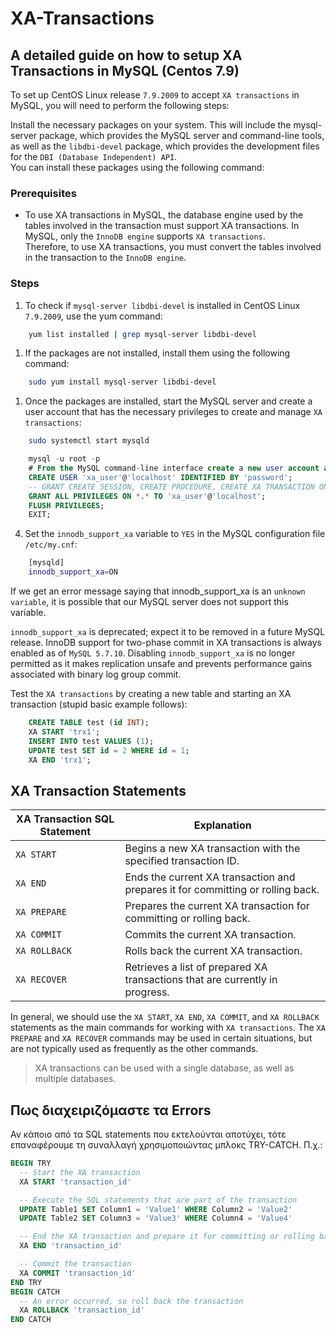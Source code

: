 # XA-Transactions

## A detailed guide on how to setup XA Transactions in MySQL (Centos 7.9)

To set up CentOS Linux release `7.9.2009` to accept `XA transactions` in MySQL, you will need to perform the following steps:

Install the necessary packages on your system. This will include the mysql-server package, which provides the MySQL server and command-line tools, as well as the `libdbi-devel` package, which provides the development files for the `DBI (Database Independent) API`.</br>
You can install these packages using the following command:

### Prerequisites

* To use XA transactions in MySQL, the database engine used by the tables involved in the transaction must support XA transactions.
    In MySQL, only the `InnoDB engine` supports `XA transactions`. </br>
    Therefore, to use XA transactions, you must convert the tables involved in the transaction to the `InnoDB engine`.

### Steps

1. To check if `mysql-server libdbi-devel` is installed in CentOS Linux `7.9.2009`, use the yum command:

```bash
    yum list installed | grep mysql-server libdbi-devel
```

1. If the packages are not installed, install them using the following command:

```bash
    sudo yum install mysql-server libdbi-devel
```

1. Once the packages are installed, start the MySQL server and create a user account that has the necessary privileges to create and manage `XA transactions`:

```bash
    sudo systemctl start mysqld
```

```sql
    mysql -u root -p
    # From the MySQL command-line interface create a new user account and grant necessary privileges:
    CREATE USER 'xa_user'@'localhost' IDENTIFIED BY 'password';
    -- GRANT CREATE SESSION, CREATE PROCEDURE, CREATE XA TRANSACTION ON *.* TO 'xa_user'@'localhost';
    GRANT ALL PRIVILEGES ON *.* TO 'xa_user'@'localhost';
    FLUSH PRIVILEGES;
    EXIT;
```

4. Set the `innodb_support_xa` variable to `YES` in the MySQL configuration file `/etc/my.cnf`:

```bash
    [mysqld]
    innodb_support_xa=ON
```

If we get an error message saying that innodb_support_xa is an `unknown variable`, it is possible that our MySQL server does not support this variable.

`innodb_support_xa` is deprecated; expect it to be removed in a future MySQL release. InnoDB support for two-phase commit in XA transactions is always enabled as of `MySQL 5.7.10`. Disabling `innodb_support_xa` is no longer permitted as it makes replication unsafe and prevents performance gains associated with binary log group commit.

Test the `XA transactions` by creating a new table and starting an XA transaction (stupid basic example follows):

```sql
    CREATE TABLE test (id INT);
    XA START 'trx1';
    INSERT INTO test VALUES (1);
    UPDATE test SET id = 2 WHERE id = 1;
    XA END 'trx1';
```

## XA Transaction Statements

| XA Transaction SQL Statement | Explanation |
|------------------------------|-------------|
| `XA START`                   | Begins a new XA transaction with the specified transaction ID. |
| `XA END`                     | Ends the current XA transaction and prepares it for committing or rolling back. |
| `XA PREPARE`                 | Prepares the current XA transaction for committing or rolling back. |
| `XA COMMIT`                  | Commits the current XA transaction. |
| `XA ROLLBACK`                | Rolls back the current XA transaction. |
| `XA RECOVER`                 | Retrieves a list of prepared XA transactions that are currently in progress. |

In general, we should use the `XA START`, `XA END`, `XA COMMIT`, and `XA ROLLBACK` statements as the main commands
for working with `XA transactions`.
The `XA PREPARE` and `XA RECOVER` commands may be used in certain situations,
but are not typically used as frequently as the other commands.

> XA transactions can be used with a single database, as well as multiple databases.

## Πως διαχειριζόμαστε τα Errors

Αν κάποιο από τα SQL statements που εκτελούνται αποτύχει, τότε επαναφέρουμε τη συναλλαγή χρησιμοποιώντας μπλοκς TRY-CATCH.
Π.χ.:

```sql
BEGIN TRY
  -- Start the XA transaction
  XA START 'transaction_id'

  -- Execute the SQL statements that are part of the transaction
  UPDATE Table1 SET Column1 = 'Value1' WHERE Column2 = 'Value2'
  UPDATE Table2 SET Column3 = 'Value3' WHERE Column4 = 'Value4'

  -- End the XA transaction and prepare it for committing or rolling back
  XA END 'transaction_id'

  -- Commit the transaction
  XA COMMIT 'transaction_id'
END TRY
BEGIN CATCH
  -- An error occurred, so roll back the transaction
  XA ROLLBACK 'transaction_id'
END CATCH
```
